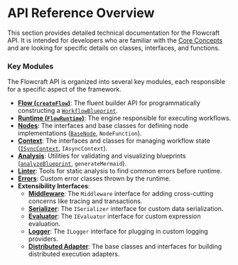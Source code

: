 # API Reference Overview

This section provides detailed technical documentation for the Flowcraft API. It is intended for developers who are familiar with the [Core Concepts](/guide/core-concepts) and are looking for specific details on classes, interfaces, and functions.

### Key Modules

The Flowcraft API is organized into several key modules, each responsible for a specific aspect of the framework.

-   **[Flow (`createFlow`)](/api/flow)**: The fluent builder API for programmatically constructing a [`WorkflowBlueprint`](/api/flow#workflowblueprint-interface).
-   **[Runtime (`FlowRuntime`)](/api/runtime)**: The engine responsible for executing workflows.
-   **[Nodes](/api/nodes-and-edges)**: The interfaces and base classes for defining node implementations ([`BaseNode`](/api/nodes-and-edges#basenode-abstract-class), `NodeFunction`).
-   **[Context](/api/context)**: The interfaces and classes for managing workflow state ([`ISyncContext`](/api/context#isynccontext-interface), `IAsyncContext`).
-   **[Analysis](/api/analysis)**: Utilities for validating and visualizing blueprints ([`analyzeBlueprint`](/api/analysis#analyzeblueprint-blueprint), `generateMermaid`).
-   **[Linter](/api/linter)**: Tools for static analysis to find common errors before runtime.
-   **[Errors](/api/errors)**: Custom error classes thrown by the runtime.
-   **Extensibility Interfaces**:
    -   **[Middleware](/api/middleware)**: The `Middleware` interface for adding cross-cutting concerns like tracing and transactions.
    -   **[Serializer](/api/serializer)**: The `ISerializer` interface for custom data serialization.
    -   **[Evaluator](/api/evaluator)**: The `IEvaluator` interface for custom expression evaluation.
    -   **[Logger](/api/logger)**: The `ILogger` interface for plugging in custom logging providers.
    -   **[Distributed Adapter](/api/distributed-adapter)**: The base classes and interfaces for building distributed execution adapters.
